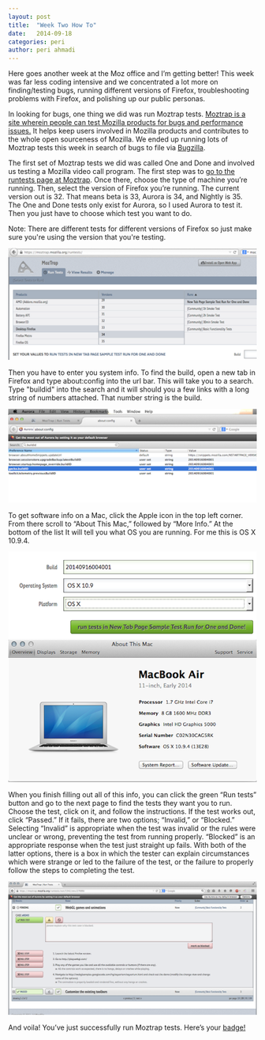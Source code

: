 ```yaml
---
layout: post
title:  "Week Two How To"
date:   2014-09-18
categories: peri
author: peri ahmadi
---
```


Here goes another week at the Moz office and I’m getting better! This week was far less coding intensive and we concentrated a lot more on finding/testing bugs, running different versions of Firefox, troubleshooting problems with Firefox, and polishing up our public personas.

In looking for bugs, one thing we did was run Moztrap tests. [Moztrap is a site wherein people can test Mozilla products for bugs and performance issues.](http://moztrap.wordpress.com/) It helps keep users involved in Mozilla products and contributes to the whole open sourceness of Mozilla. We ended up running lots of Moztrap tests this week in search of bugs to file via [Bugzilla](https://bugzilla.mozilla.org/).

The first set of Moztrap tests we did was called One and Done and involved us testing a Mozilla video call program. The first step was to [go to the runtests page at Moztrap](https://moztrap.mozilla.org/runtests/). Once there, choose the type of machine you’re running. Then, select the version of Firefox you’re running. The current version out is 32. That means beta is 33, Aurora is 34, and Nightly is 35. The One and Done tests only exist for Aurora, so I used Aurora to test it. Then you just have to choose which test you want to do.

Note: There are different tests for different versions of Firefox so just make sure you're using the version that you're testing.


<img src="participants/portland/peri/images/screen1.png"/>

Then you have to enter you system info. To find the build, open a new tab in Firefox and type about:config into the url bar. This will take you to a search. Type "buildid" into the search and it will should you a few links with a long string of numbers attached. That number string is the build.

<img src="participants/portland/peri/images/screen2.png"/>

To get software info on a Mac, click the Apple icon in the top left corner. From there scroll to “About This Mac,” followed by “More Info.” At the bottom of the list It will tell you what OS you are running. For me this is OS X 10.9.4. 

<img src="participants/portland/peri/images/screen3.png"/>

<img src="participants/portland/peri/images/screen4.png"/>

When you finish filling out all of this info, you can click the green “Run tests” button and go to the next page to find the tests they want you to run. Choose the test, click on it, and follow the instructions. If the test works out, click “Passed.” If it fails, there are two options; “Invalid,” or “Blocked.” Selecting “Invalid” is appropriate when the test was invalid or the rules were unclear or wrong, preventing the test from running properly. “Blocked” is an appropriate response when the test just straight up fails. With both of the latter options, there is a box in which the tester can explain circumstances which were strange or led to the failure of the test, or the failure to properly follow the steps to completing the test. 

<img src="participants/portland/peri/images/screen5.png"/>

And voila! You’ve just successfully run Moztrap tests. Here’s your [badge!](https://badges.mozilla.org/en-US/badges/claim/fjpvxm)



